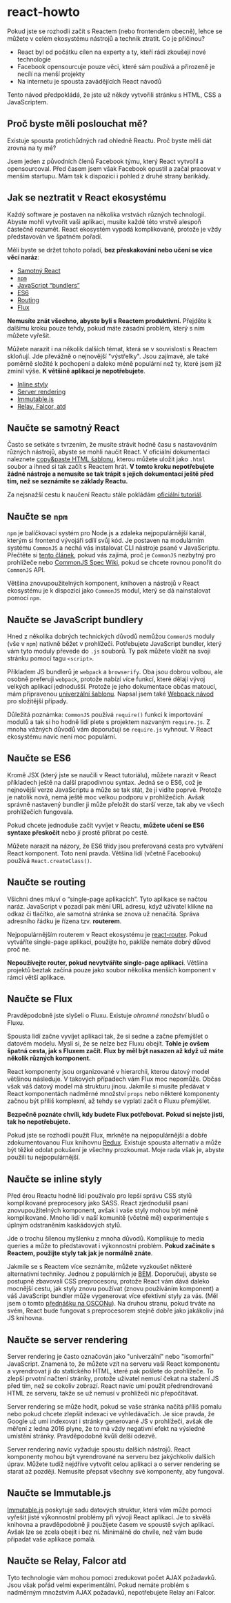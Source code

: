 # react-howto

Pokud jste se rozhodli začít s Reactem (nebo frontendem obecně), lehce se můžete v celém ekosystému nástrojů a technik ztratit. Co je příčinou?

* React byl od počátku cílen na experty a ty, kteří rádi zkoušejí nové technologie
* Facebook opensourcuje pouze věci, které sám používá a přirozeně je necílí na menší projekty
* Na internetu je spousta zavádějících React návodů

Tento návod předpokládá, že jste už někdy vytvořili stránku s HTML, CSS a JavaScriptem.

## Proč byste měli poslouchat mě?

Existuje spousta protichůdných rad ohledně Reactu. Proč byste měli dát zrovna na ty mé?

Jsem jeden z původních členů Facebook týmu, který React vytvořil a opensourcoval. Před časem jsem však Facebook opustil a začal pracovat v menším startupu. Mám tak k dispozici i pohled z druhé strany barikády.


## Jak se neztratit v React ekosystému

Každý software je postaven na několika vrstvách různých technologií. Abyste mohli vytvořit vaši aplikaci, musíte každé této vrstvě alespoň částečně rozumět. React ekosystém vypadá komplikovaně, protože je vždy představován ve špatném pořadí.

Měli byste se držet tohoto pořadí, **bez přeskakování nebo učení se více věcí naráz**:

* [Samotný React](#naucte-se-samotny-react)
* [`npm`](#naucte-se-npm)
* [JavaScript “bundlers”](#naucte-se-javascript-bundlery)
* [ES6](#naucte-se-es6)
* [Routing](#naucte-se-routing)
* [Flux](#naucte-se-flux)

**Nemusíte znát všechno, abyste byli s Reactem produktivní.** Přejděte k dalšímu kroku pouze tehdy, pokud máte zásadní problém, který s ním můžete vyřešit.

Můžete narazit i na několik dalších témat, která se v souvislosti s Reactem skloňují. Jde převážně o nejnovější "výstřelky". Jsou zajímavé, ale také poměrně složité k pochopení a daleko méně populární než ty, které jsem již zmínil výše. **K většině aplikací je nepotřebujete**.

* [Inline styly](#naucte-se-inline-styly)
* [Server rendering](#naucte-se-server-rendering)
* [Immutable.js](#naucte-se-immutablejs)
* [Relay, Falcor, atd](#naucte-se-relay-falcor-atd)

## Naučte se samotný React

Často se setkáte s tvrzením, že musíte strávit hodně času s nastavováním různých nástrojů, abyste se mohli naučit React. V oficiální dokumentaci naleznete [copy&paste HTML šablonu](https://facebook.github.io/react/docs/getting-started.html#quick-start-without-npm), kterou můžete uložit jako `.html` soubor a ihned si tak začít s Reactem hrát. **V tomto kroku nepotřebujete žádné nástroje a nemusíte se tak trápit s jejich dokumentací ještě před tím, než se seznámíte se základy Reactu.**

Za nejsnažší cestu k naučení Reactu stále pokládám [oficiální tutoriál](https://facebook.github.io/react/docs/tutorial.html).

## Naučte se `npm`

`npm` je balíčkovací systém pro Node.js a zdaleka nejpopulárnější kanál, kterým si frontend vývojáři sdílí svůj kód. Je postaven na modulárním systému `CommonJS` a nechá vás instalovat CLI  nástroje psané v JavaScriptu. Přečtěte si [tento článek](http://0fps.net/2013/01/22/commonjs-why-and-how/), pokud vás zajímá, proč je `CommonJS` nezbytný pro prohlížeče nebo [CommonJS Spec Wiki](http://wiki.commonjs.org/wiki/Introduction), pokud se chcete rovnou ponořit do `CommonJS` API.

Většina znovupoužitelných komponent, knihoven a nástrojů v React ekosystému je k dispozici jako `CommonJS` modul, který se dá nainstalovat pomocí `npm`.

## Naučte se JavaScript bundlery

Hned z několika dobrých technických důvodů nemůžou `CommonJS` moduly (vše v `npm`) nativně běžet v prohlížeči. Potřebujete JavaScript bundler, který vám tyto moduly převede do `.js` souborů. Ty pak můžete vložit na svoji stránku pomocí tagu `<script>`.

Příkladem JS bundlerů je `webpack` a `browserify`. Oba jsou dobrou volbou, ale osobně preferuji `webpack`, protože nabízí více funkcí, které dělají vývoj velkých aplikací jednodušší. Protože je jeho dokumentace občas matoucí, mám připravenou [univerzální šablonu](https://github.com/petehunt/react-webpack-template). Napsal jsem také [Webpack návod](https://github.com/petehunt/webpack-howto) pro složitější případy.

Důležitá poznámka: `CommonJS` používá `require()` funkci k importování modulů a tak si ho hodně lidí plete s projektem nazvaným `require.js`. Z mnoha vážných důvodů vám doporučuji se `require.js` vyhnout. V React ekosystému navíc není moc populární.


## Naučte se ES6

Kromě JSX (který jste se naučili v React tutoriálu), můžete narazit v React příkladech ještě na další prapodivnou syntax. Jedná se o ES6, což je nejnovější verze JavaScriptu a může se tak stát, že jí vidíte poprvé. Protože je natolik nová, nemá ještě moc velkou podporu v prohlížečích. Avšak správně nastavený bundler ji může přeložit do starší verze, tak aby ve všech prohlížečích fungovala.

Pokud chcete jednoduše začít vyvíjet v Reactu, **můžete učení se ES6 syntaxe přeskočit** nebo jí prostě přibrat po cestě.

Můžete narazit na názory, že ES6 třídy jsou preferovaná cesta pro vytváření React komponent. Toto není pravda. Většina lidí (včetně Facebooku) používá `React.createClass()`.


## Naučte se routing

Všichni dnes mluví o “single-page aplikacích”. Tyto aplikace se načtou naráz. JavaScript v pozadí pak mění URL adresu, když uživatel klikne na odkaz či tlačítko, ale samotná stránka se znova už nenačítá. Správa adresního řádku je řízena tzv. **routerem**.

Nejpopulárnějším routerem v React ekosystému je [react-router](https://github.com/rackt/react-router). Pokud vytváříte single-page aplikaci, použijte ho, pakliže nemáte dobrý důvod proč ne.

**Nepoužívejte router, pokud nevytváříte single-page aplikaci**. Většina projektů beztak začíná pouze jako soubor několika menších komponent v rámci větší aplikace.

## Naučte se Flux

Pravděpodobně jste slyšeli o Fluxu. Existuje *ohromné množství* bludů o Fluxu.

Spousta lidí začne vyvíjet aplikaci tak, že si sedne a začne přemýšlet o datovém modelu. Myslí si, že se nelze bez Fluxu obejít. **Tohle je ovšem špatná cesta, jak s Fluxem začít. Flux by měl být nasazen až když už máte několik různých komponent.**

React komponenty jsou organizované v hierarchii, kterou datový model většinou následuje. V takových případech vám Flux moc nepomůže. Občas však váš datový model má strukturu jinou. Jakmile si musíte předávat v React komponentách nadměrné množství `props` nebo některé komponenty začnou být příliš komplexní, až tehdy se vyplatí začít o Fluxu přemýšlet.

**Bezpečně poznáte chvíli, kdy budete Flux potřebovat. Pokud si nejste jisti, tak ho nepotřebujete.**

Pokud jste se rozhodli použít Flux, mrkněte na nejpopulárnější a dobře zdokumentovanou Flux knihovnu [Redux](http://redux.js.org/). Existuje spousta alternativ a může být těžké odolat pokušení je všechny prozkoumat. Moje rada však je, abyste použili tu nejpopulárnější.

## Naučte se inline styly

Před érou Reactu hodně lidí používalo pro lepší správu CSS stylů komplikované preprocesory jako SASS. React zjednodušil psaní znovupoužitelných komponent, avšak i vaše styly mohou být méně komplikované. Mnoho lidí v naší komunitě (včetně mě) experimentuje s úplným odstraněním kaskádových stylů.

Jde o trochu šílenou myšlenku z mnoha důvodů. Komplikuje to media queries a může to představovat i výkonnostní problém. **Pokud začínáte s Reactem, použijte styly tak jak je normálně znáte**.

Jakmile se s Reactem více seznámíte, můžete vyzkoušet některé alternativní techniky. Jednou z populárních je [BEM](https://en.bem.info/). Doporučuji, abyste se postupně zbavovali CSS preprocesoru, protože React vám dává daleko mocnější cestu, jak styly znovu používat (znovu používáním komponent) a váš JavaScript bundler může vygenerovat více efektivní styly za vás. (Měl jsem o tomto [přednášku na OSCONu](https://www.youtube.com/watch?v=VkTCL6Nqm6Y)). Na druhou stranu, pokud trváte na svém, React bude fungovat s preprocesorem stejně dobře jako jakákoliv jiná JS knihovna.

## Naučte se server rendering

Server rendering je často označován jako "univerzální" nebo "isomorfní" JavaScript. Znamená to, že můžete vzít na serveru vaši React komponentu a vyrendrovat ji do statického HTML, které pak pošlete do prohlížeče. To zlepší prvotní načtení stránky, protože uživatel nemusí čekat na stažení JS před tím, než se cokoliv zobrazí. React navíc umí použít předrendrované HTML ze serveru, takže se už nemusí v prohlížeči nic přepočítávat.

Server rendering se může hodit, pokud se vaše stránka načítá příliš pomalu nebo pokud chcete zlepšit indexaci ve vyhledávačích. Je sice pravda, že Google už umí indexovat i stránky generované JS v prohlížeči, avšak dle měření z ledna 2016 plyne, že to má vždy negativní efekt na výsledné umístění stránky. Pravděpodobně kvůli delší odezvě.

Server rendering navíc vyžaduje spoustu dalších nástrojů. React komponenty mohou být vyrendrované na serveru bez jakýchkoliv dalších úprav. Můžete tudíž nejdříve vytvořit celou aplikaci a o server rendering se starat až později. Nemusíte přepsat všechny své komponenty, aby fungoval.

## Naučte se Immutable.js

[Immutable.js](https://facebook.github.io/immutable-js/) poskytuje sadu datových struktur, která vám může pomoci vyřešit jisté výkonnostní problémy při vývoji React aplikací. Je to skvělá knihovna a pravděpodobně ji použijete časem ve spoustě svých aplikací. Avšak lze se zcela obejít i bez ní. Minimálně do chvíle, než vám bude připadat vaše aplikace pomalá.

## Naučte se Relay, Falcor atd

Tyto technologie vám mohou pomoci zredukovat počet AJAX požadavků. Jsou však pořád velmi experimentální. Pokud nemáte problém s nadměrným množstvím AJAX požadavků, nepotřebujete Relay ani Falcor.

